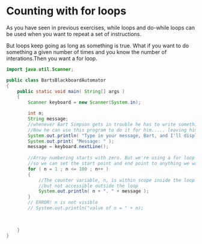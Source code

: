 # Counting with for loops
  
As you have seen in previous exercises, while loops and do-while loops can be used when you want to repeat a set of instructions.

But loops keep going as long as something is true. What if you want to do something a given number of times and you know the number of interations.Then you want a for loop.

```java
import java.util.Scanner;

public class BartsBlackboardAutomator
{
    public static void main( String[] args )
    {
        Scanner keyboard = new Scanner(System.in);

        int n;
        String message;
        //whenever Bart Simpson gets in trouble he has to write something on the blackboard. 
        //Now he can use this program to do it for him..... leaving him more time for trouble!
        System.out.println( "Type in your message, Bart, and I'll display it one hundred times." );
        System.out.print( "Message: " );
        message = keyboard.nextLine();
        
        //Array numbering starts with zero. But we're using a for loop 
        //so we can set the start point and end point to anything we want.
        for ( n = 1 ; n <= 100 ; n++ )
        {
            //The counter variable, n, is within scope inside the loop
            //but not accessible outside the loop
            System.out.println( n + ". " + message );
        }
        // ERROR! n is not visible
        // System.out.println("value of n = " + n);
        
        

    }
}
```